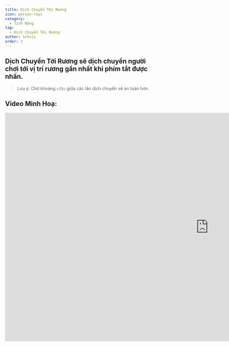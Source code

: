 ```yaml
---
title: Dịch Chuyển Tới Rương
icon: person-rays
category:
  - Tính Năng
tag:
  - Dịch Chuyển Tới Rương
author: Schvis
order: 2
---
```


## Dịch Chuyển Tới Rương sẽ dịch chuyển người chơi tới vị trí rương gần nhất khi phím tắt được nhấn.

> Lưu ý: Chờ khoảng `>15s` giữa các lần dịch chuyển sẽ an toàn hơn.

## Video Minh Hoạ:

<div class="iframe-container"><iframe width="1328" height="747" src="https://www.youtube.com/embed/j2Yu31J7Yh4?list=PL5eI1Tb64p56g27qfYk7VuFTz4FK6YrKa" title="Korepi - Oculi/ChestTeleport" frameborder="0" allow="accelerometer; autoplay; clipboard-write; encrypted-media; gyroscope; picture-in-picture; web-share" referrerpolicy="strict-origin-when-cross-origin" allowfullscreen></iframe></div>